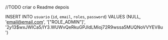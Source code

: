 
//TODO criar o Readme depois<br>

INSERT INTO `usuario` (`id`, `email`, `roles`, `password`) VALUES (NULL, 'email@email.com', '[\"ROLE_ADMIN\"]', '$2y$13$wxJWlCa5/lY3.WUWvQeRkuGPJIdLMioj72R9wssa5MUQNoVVYEV8u')